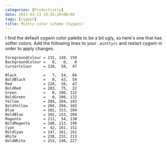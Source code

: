 ```yaml
---
categories: [Productivity]
date: 2013-03-13 19:35:28+00:00
tags: [cygwin]
title: Mintty color scheme (Cygwin)
---
```


I find the default cygwin color palette to be a bit ugly, so here's one that has softer colors. Add the following lines to your `.minttyrc` and restart cygwin in order to apply changes.

    ForegroundColour = 131, 148, 150
    BackgroundColour =   0,   0,   0
    CursorColour     = 220,  50,  47

    Black            =   7,  54,  66
    BoldBlack        =   0,  43,  54
    Red              = 220,  50,  47
    BoldRed          = 203,  75,  22
    Green            =   0, 200, 132
    BoldGreen        =   0, 200, 132
    Yellow           = 204, 204, 102
    BoldYellow       = 204, 204, 102
    Blue             = 102, 153, 204
    BoldBlue         = 102, 153, 204
    Magenta          = 211,  54, 130
    BoldMagenta      = 108, 113, 196
    Cyan             =  42, 161, 152
    BoldCyan         = 147, 161, 161
    White            = 238, 232, 213
    BoldWhite        = 253, 246, 227
